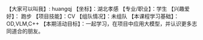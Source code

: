【大家可以叫我】: huangqj
【坐标】：湖北孝感
【专业/职业】：学生
【兴趣爱好】： 跑步
【项目技能】：CV
【组队情况】：未组队
【本课程学习基础】：OD,VLM,C++
【本期活动目标】：一起学习，在项目中应用大模型，并认识更多志同道合的朋友。 
